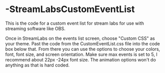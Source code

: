 # -StreamLabsCustomEventList
This is the code for a custom event list for stream labs for use with streaming software like OBS.

Once in StreamLabs on the events list screen, choose "Custom CSS" as your theme.
Past the code from the CustomEventList.css file into the code box below that.
From there you can use the options to choose your colors, font, font size, and screen orientation. 
Make sure max events is set to 5, I recommend about 22px -24px font size. 
The animation options won't do anything as that is hard coded. 
